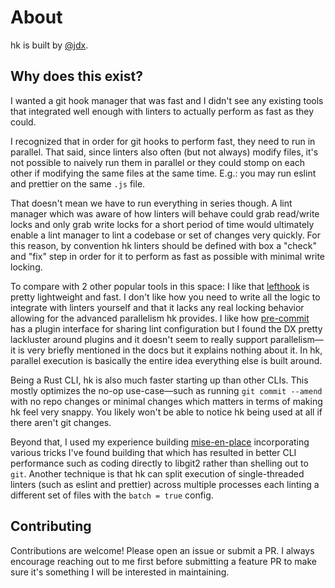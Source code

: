 # About

hk is built by [@jdx](https://github.com/jdx).

## Why does this exist?

I wanted a git hook manager that was fast and I didn't see any
existing tools that integrated well enough with linters to actually perform as
fast as they could.

I recognized that in order for git hooks to perform fast, they need to run in parallel. That said, since linters also often (but not always) modify files, it's
not possible to naively run them in parallel or they could stomp on each other if modifying the same files at the same time. E.g.: you may run eslint and prettier
on the same `.js` file.

That doesn't mean we have to run everything in series though. A lint manager which
was aware of how linters will behave could grab read/write locks and only grab
write locks for a short period of time would ultimately enable a lint manager to
lint a codebase or set of changes very quickly. For this reason, by convention hk
linters should be defined with box a "check" and "fix" step in order for it to perform
as fast as possible with minimal write locking.

To compare with 2 other popular tools in this space: I like that [lefthook](https://github.com/evilmartians/lefthook) is pretty lightweight and fast. I don't like how you need to write all the logic to integrate with
linters yourself and that it lacks any real locking behavior allowing for the advanced parallelism hk provides. I like how [pre-commit](https://pre-commit.com) has
a plugin interface for sharing lint configuration but I found the DX pretty lackluster around plugins and it doesn't seem to really support parallelism—it is very
briefly mentioned in the docs but it explains nothing about it. In hk, parallel execution is basically the entire idea everything else is built around.

Being a Rust CLI, hk is also much faster starting up than other CLIs. This mostly optimizes the no-op use-case—such as running `git commit --amend` with no repo changes or minimal changes which matters in terms of making hk feel very snappy. You likely won't be able to notice hk being used at all if there aren't git changes.

Beyond that, I used my experience building [mise-en-place](https://mise.jdx.dev) incorporating various tricks I've found building that which has resulted in better
CLI performance such as coding directly to libgit2 rather than shelling out to `git`. Another technique is that hk can split execution of single-threaded linters (such as eslint and prettier) across multiple processes each linting a different set of files with the `batch = true` config.

## Contributing

Contributions are welcome! Please open an issue or submit a PR. I always encourage reaching out to me first before submitting a feature PR to make sure it's something I will be interested in
maintaining.
